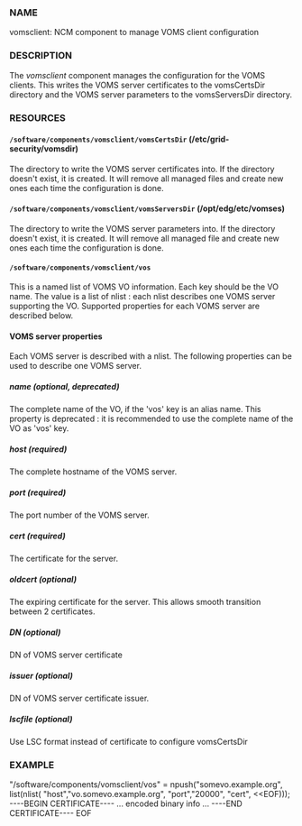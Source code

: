 ### NAME

vomsclient: NCM component to manage VOMS client configuration

### DESCRIPTION

The _vomsclient_ component manages the configuration for the VOMS
clients.  This writes the VOMS server certificates to the vomsCertsDir
directory and the VOMS server parameters to the vomsServersDir
directory. 

### RESOURCES

#### `/software/components/vomsclient/vomsCertsDir` (/etc/grid-security/vomsdir)

The directory to write the VOMS server certificates into.  If the
directory doesn't exist, it is created.  It will remove all managed
files and create new ones each time the configuration is done. 

#### `/software/components/vomsclient/vomsServersDir` (/opt/edg/etc/vomses)

The directory to write the VOMS server parameters into.  If the
directory doesn't exist, it is created.  It will remove all managed
file and create new ones each time the configuration is done. 

#### `/software/components/vomsclient/vos` 

This is a named list of VOMS VO information.  Each key should be the
VO name. The value is a list of nlist : each nlist describes one VOMS server 
supporting the VO. Supported properties for each VOMS server are described below.

#### VOMS server properties

Each VOMS server is described with a nlist. The following properties 
can be used to describe one VOMS server.

##### name (optional, deprecated)

The complete name of the VO, if the 'vos' key is an alias name. This
property is deprecated : it is recommended to use the complete name of the 
VO as 'vos' key. 

##### host (required)

The complete hostname of the VOMS server.

##### port (required)

The port number of the VOMS server.

##### cert (required)

The certificate for the server. 

##### oldcert (optional)

The expiring certificate for the server. This allows smooth transition
between 2 certificates. 

##### DN (optional)

DN of VOMS server certificate

##### issuer (optional)

DN of VOMS server certificate issuer.

##### lscfile (optional)

Use LSC format instead of certificate to configure vomsCertsDir

### EXAMPLE

"/software/components/vomsclient/vos" = npush("somevo.example.org", 
  list(nlist(
    "host","vo.somevo.example.org",
    "port","20000",
    "cert", <<EOF)));
\----BEGIN CERTIFICATE----
... encoded binary info ...
\----END CERTIFICATE----
EOF
